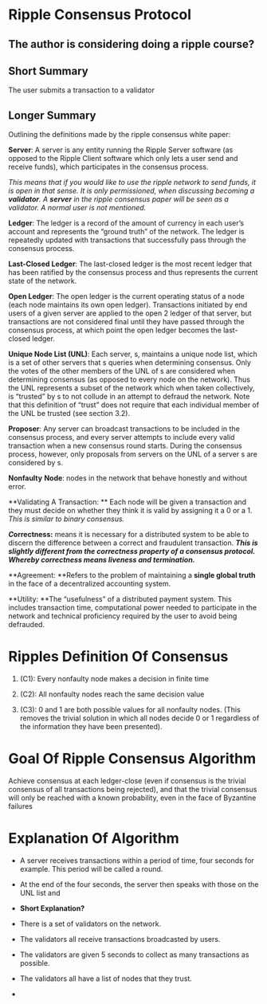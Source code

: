 # Ripple Consensus Protocol

## The author is considering doing a ripple course?

## 

## Short Summary

The user submits a transaction to a validator

## Longer Summary

Outlining the definitions made by the ripple consensus white paper:

**Server**: A server is any entity running the Ripple Server software \(as opposed to the Ripple Client software which only lets a user send and receive funds\), which participates in the consensus process.

_This means that if you would like to use the ripple network to send funds, it is open in that sense. It is only permissioned, when discussing becoming a **validator**. A **server** in the ripple consensus paper will be seen as a validator. A normal user is not mentioned._

**Ledger**: The ledger is a record of the amount of currency in each user’s account and represents the “ground truth” of the network. The ledger is repeatedly updated with transactions that successfully pass through the consensus process.

**Last-Closed Ledger**: The last-closed ledger is the most recent ledger that has been ratified by the consensus process and thus represents the current state of the network.

**Open Ledger**: The open ledger is the current operating status of a node \(each node maintains its own open ledger\). Transactions initiated by end users of a given server are applied to the open 2 ledger of that server, but transactions are not considered final until they have passed through the consensus process, at which point the open ledger becomes the last-closed ledger.

**Unique Node List \(UNL\)**: Each server, s, maintains a unique node list, which is a set of other servers that s queries when determining consensus. Only the votes of the other members of the UNL of s are considered when determining consensus \(as opposed to every node on the network\). Thus the UNL represents a subset of the network which when taken collectively, is “trusted” by s to not collude in an attempt to defraud the network. Note that this definition of “trust” does not require that each individual member of the UNL be trusted \(see section 3.2\).

**Proposer**: Any server can broadcast transactions to be included in the consensus process, and every server attempts to include every valid transaction when a new consensus round starts. During the consensus process, however, only proposals from servers on the UNL of a server s are considered by s.

**Nonfaulty** **Node**: nodes in the network that behave honestly and without error.

**Validating A Transaction: ** Each node will be given a transaction  and they must decide on whether they think it is valid by assigning it a 0 or a 1. _This is similar to binary consensus._

_**C**_**orrectness:** means it is necessary for a distributed system to be able to discern the difference between a correct and fraudulent transaction. _**This is slightly different from the correctness property of a consensus protocol. Whereby correctness means liveness and termination.**_

**Agreement: **Refers to the problem of maintaining a **single global truth** in the face of a decentralized accounting system.

**Utility: **The  “usefulness” of a distributed payment system. This includes transaction time, computational power needed to participate in the network and technical proficiency required by the user to avoid being defrauded.

# Ripples Definition Of Consensus

1. \(C1\): Every nonfaulty node makes a decision in finite time

2. \(C2\): All nonfaulty nodes reach the same decision value

3. \(C3\): 0 and 1 are both possible values for all nonfaulty nodes. \(This removes the trivial solution in which all nodes decide 0 or 1 regardless of the information they have been presented\).

# Goal Of Ripple Consensus Algorithm

Achieve consensus at each ledger-close \(even if consensus is the trivial consensus of all transactions being rejected\), and that the trivial consensus will only be reached with a known probability, even in the face of Byzantine failures

# Explanation Of Algorithm

* A server receives transactions within a period of time, four seconds for example. This period will be called a round.
* At the end of the four seconds, the server then speaks with those on the UNL list and 

* **Short Explanation?**
* There is a set of validators on the network.
* The validators all receive transactions broadcasted by users.
* The validators are given 5 seconds to collect as many transactions as possible.
* The validators all have a list of nodes that they trust.
* 


